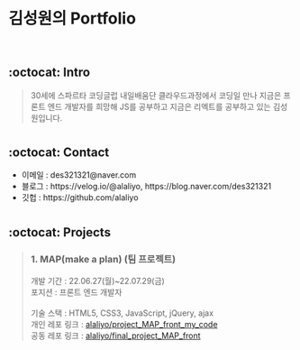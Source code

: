 # 김성원의 Portfolio

<br>

## :octocat: Intro
>30세에 스파르타 코딩글럽 내일배움단 클라우드과정에서 코딩일 만나 지금은 프론트 엔드 개발자를 희망해 JS를 공부하고 지금은 리엑트를 공부하고 있는 김성원입니다.

#

## :octocat: Contact
<ul>
  <li>이메일 : des321321@naver.com</li>
  <li>블로그 : https://velog.io/@alaliyo, https://blog.naver.com/des321321</li>
  <li>깃헙 : https://github.com/alaliyo</li>
</ul>


#


## :octocat: Projects
>### 1. MAP(make a plan) (팀 프로젝트)
><div>개발 기간 : 22.06.27(월)~22.07.29(금)</div>
><div>포지션 : 프론트 엔드 개발자</div>
><br>
><div>기술 스택 : HTML5, CSS3, JavaScript, jQuery, ajax</div>
><div>개인 레포 링크 : <a href="https://github.com/alaliyo/project_MAP_front_my_code">alaliyo/project_MAP_front_my_code</a></div>
><div>공동 레포 링크 : <a href="https://github.com/alaliyo/final_project_MAP_front">alaliyo/final_project_MAP_front</a></div>


#


